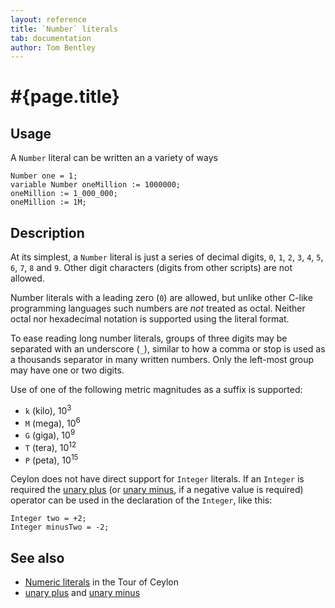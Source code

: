```yaml
---
layout: reference
title: `Number` literals
tab: documentation
author: Tom Bentley
---
```


# #{page.title}

## Usage 

A `Number` literal can be written an a variety of ways

<!-- lang: ceylon -->

    Number one = 1;
    variable Number oneMillion := 1000000;
    oneMillion := 1_000_000;
    oneMillion := 1M;

## Description

At its simplest, a `Number` literal is just a series of decimal digits, 
`0`, `1`, `2`, `3`, `4`, `5`, `6`, `7`, `8` and `9`. Other digit characters 
(digits from other scripts) are not allowed.

Number literals with a leading zero (`0`) are allowed, but unlike other 
C-like programming languages such numbers are *not* treated as octal. 
Neither octal nor hexadecimal notation is supported using the literal format.

To ease reading long number literals, groups of three digits may be separated 
with an underscore (`_`), similar to how a comma or stop is used as a thousands
separator in many written numbers. Only the left-most group may have one or 
two digits.

Use of one of the following metric magnitudes as a suffix is supported:

* `k` (kilo), 10<sup>3</sup>
* `M` (mega), 10<sup>6</sup>
* `G` (giga), 10<sup>9</sup>
* `T` (tera), 10<sup>12</sup>
* `P` (peta), 10<sup>15</sup>

Ceylon does not have direct support for `Integer` literals. If an `Integer` is
required the [unary plus](../../operator/unary_plus) 
(or [unary minus](../../operator/unary_minus), if a negative value is required) 
operator can be used in the  declaration of the `Integer`, like this:

<!-- lang: ceylon -->

    Integer two = +2;
    Integer minusTwo = -2;

## See also

* [Numeric literals](/documentation/tour/language-module/#numeric_literals) 
  in the Tour of Ceylon 
* [unary plus](../../operator/unary_plus) and [unary minus](../../operator/unary_minus)

